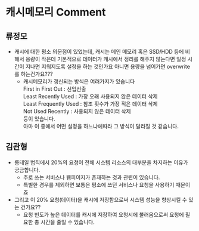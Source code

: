 # 캐시메모리 Comment



## 류정모
- 캐시에 대한 평소 의문점이 있었는데, 캐시는 메인 메모리 혹은 SSD/HDD 등에 비해서 용량이 작은데 기본적으로 데이터가 캐시에서 정리를 해주지 않는다면 일정 시간이 지나면 지워지도록 설정을 하는 것인가요 아니면 용량을 넘어가면 overwrite를 하는건가요???
  - 캐시메모리가 갱신되는 방식은 여러가지가 있습니다  
  First in First Out : 선입선출  
  Least Recently Used : 가장 오래 사용되지 않은 데이터 삭제  
  Least Frequently Used : 참조 횟수가 가장 적은 데이터 삭제  
  Not Used Recently : 사용되지 않은 데이터 삭제  
  등이 있습니다.  
  아마 이 중에서 어떤 설정을 하느냐에따라 그 방식이 달라질 것 같습니다.  

## 김관형
- 롱테일 법칙에서 20%의 요청이 전체 시스템 리소스의 대부분을 차지하는 이유가 궁금합니다.
  - 주로 쓰는 서비스나 웹피이지가 존재하는 것과 관련이 있습니다.
  - 특별한 경우를 제외하면 보통은 평소에 쓰던 서비스나 요청을 사용하기 때문이죠
- 그리고 이 20% 요청(데이터)을 캐시에 저장함으로써 시스템 성능을 향상시킬 수 있는 건가요??
  - 요청 빈도가 높은 데이터를 캐시에 저장하여 요청시에 불러옴으로써 요청에 필요한 총 시간을 줄일 수 있습니다.
